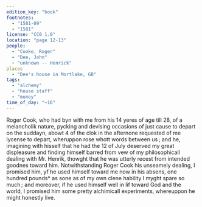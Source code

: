 ```yaml
---
edition_key: "book"
footnotes:
  - "1581-09"
  - "1581"
license: "CC0 1.0"
location: "page 12-13"
people:
  - "Cooke, Roger"
  - "Dee, John"
  - "unknown -- Henrick"
places
  - "Dee's house in Mortlake, GB"
tags:
  - "alchemy"
  - "house staff"
  - "money"
time_of_day: "~16"
---
```

Roger Cook, who had byn with me from his 14
yeres of age till 28, of a melancholik nature, pycking and devising
occasions of just cause to depart on the suddayn, abowt 4 of the
clok in the afternone requested of me lycense to depart,
wheruppon rose whott words between us ; and he, imagining with
hisself that he had the 12 of July deserved my great displeasure and
finding himself barred from vew of my philosophicall dealing
with Mr. Henrik, thowght that he was utterly recest from intended
goodnes toward him. Notwithstanding Roger Cook his
unseamely dealing, I promised him, yf he used himself toward me
now in his absens, one hundred pounds* as sone as of my own
clene hability I myght spare so much ; and moreover, if he used
himself well in lif toward God and the world, I promised him
some pretty alchimicall experiments, whereuppon he might
honestly live.
